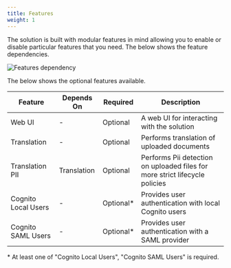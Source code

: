 ```yaml
---
title: Features
weight: 1
---
```


<!--
Copyright Amazon.com, Inc. or its affiliates. All Rights Reserved.
SPDX-License-Identifier: MIT-0
-->

The solution is built with modular features in mind allowing you to enable or disable particular features that you need. The below shows the feature dependencies.

![Features dependency](/graphs/features.svg)

The below shows the optional features available.

| Feature             | Depends On  | Required  | Description                                                                 |
| ------------------- | ----------- | --------- | --------------------------------------------------------------------------- |
| Web UI              | -           | Optional  | A web UI for interacting with the solution                                  |
| Translation         | -           | Optional  | Performs translation of uploaded documents                                  |
| Translation PII     | Translation | Optional  | Performs Pii detection on uploaded files for more strict lifecycle policies |
| Cognito Local Users | -           | Optional* | Provides user authentication with local Cognito users                       |
| Cognito SAML Users  | -           | Optional* | Provides user authentication with a SAML provider                           |

\* At least one of "Cognito Local Users", "Cognito SAML Users" is required.